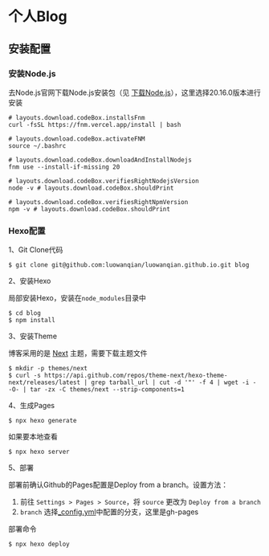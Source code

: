 # 个人Blog

## 安装配置

### 安装Node.js

去Node.js官网下载Node.js安装包（见 [下载Node.js](https://nodejs.org/zh-cn/download/package-manager)），这里选择20.16.0版本进行安装

```
# layouts.download.codeBox.installsFnm
curl -fsSL https://fnm.vercel.app/install | bash

# layouts.download.codeBox.activateFNM
source ~/.bashrc

# layouts.download.codeBox.downloadAndInstallNodejs
fnm use --install-if-missing 20

# layouts.download.codeBox.verifiesRightNodejsVersion
node -v # layouts.download.codeBox.shouldPrint

# layouts.download.codeBox.verifiesRightNpmVersion
npm -v # layouts.download.codeBox.shouldPrint
```

### Hexo配置

1、Git Clone代码

```
$ git clone git@github.com:luowanqian/luowanqian.github.io.git blog
```

2、安装Hexo

局部安装Hexo，安装在`node_modules`目录中

```
$ cd blog
$ npm install 
```

3、安装Theme

博客采用的是 [Next](https://github.com/theme-next/hexo-theme-next) 主题，需要下载主题文件

```shell
$ mkdir -p themes/next
$ curl -s https://api.github.com/repos/theme-next/hexo-theme-next/releases/latest | grep tarball_url | cut -d '"' -f 4 | wget -i - -O- | tar -zx -C themes/next --strip-components=1
```

4、生成Pages

```
$ npx hexo generate
```

如果要本地查看

```
$ npx hexo server
```

5、部署

部署前确认Github的Pages配置是Deploy from a branch。设置方法：

1. 前往 `Settings > Pages > Source`，将 `source` 更改为 `Deploy from a branch`
2. `branch` 选择[_config.yml](./_config.yml)中配置的分支，这里是gh-pages

部署命令

```
$ npx hexo deploy
```
